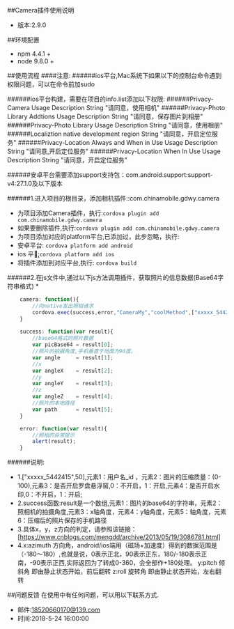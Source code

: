 ##Camera插件使用说明
* 版本:2.9.0

##环境配置
* npm 4.4.1 +
* node 9.8.0 +


##使用流程
####注意:
######ios平台,Mac系统下如果以下的控制台命令遇到权限问题，可以在命令前加sudo

######ios平台构建，需要在项目的info.list添加以下权限:
######Privacy-Camera Usage Description String "请同意，使用相机"
######Privacy-Photo Library Addtions Usage Description String "请同意，保存图片到相册"
######Privacy-Photo Library Usage Description String "请同意，使用相册"
######Localiztion native development region  String "请同意，开启定位服务"
######Privacy-Location Always and When in Use Usage Description String "请同意,开启定位服务"
######Privacy-Location When In Use Usage Description String "请同意，开启定位服务"

######安卓平台需要添加support支持包：com.android.support:support-v4:27.1.0及以下版本

######1.进入项目的根目录，添加相机插件::com.chinamobile.gdwy.camera
* 为项目添加Camera插件，执行:`cordova plugin add com.chinamobile.gdwy.camera`
* 如果要删除插件,执行:`cordova plugin add com.chinamobile.gdwy.camera`
* 为项目添加对应的platform平台,已添加过，此步忽略，执行:
* 安卓平台: `cordova platform add android`
* ios 平台̨:`cordova platform add ios`
* 将插件添加到对应平台,执行: `cordova build`

######2.在js文件中,通过以下js方法调用插件，获取照片的信息数据(Base64字符串格式)
*
```javascript
    camera: function(){
        //向native发出照相请求
        cordova.exec(success,error,"CameraMy","coolMethod",["xxxxx_5442415",50,0,1]);
    }
    
    success: function(var result){
        //base64格式的照片数据
        var picBase64 = result[0];
        //照片的拍摄角度,手机垂直于地面为90度。
        var angle     = result[1];
        //x
        var angleX    = result[2];
        //y
        var angleY    = result[3];
        //z
        var angleZ    = result[4];
        //照片的本地路径
        var path      = result[5];
    }

    error: function(var result){
        //照相的异常提示
        alert(result);
    }
```
######说明:
* 1.["xxxxx_5442415",50],元素1：用户名_id ，元素2：图片的压缩质量：(0-100),元素3：是否开启罗盘悬浮窗,0：不开启，1：开启,元素4：是否开启水印,0：不开启，1：开启;
* 2.success函数:result是一个数组,元素1：图片的base64的字符串，元素2：照相机的拍摄角度,元素3：x轴角度，元素4：y轴角度，元素5：轴角度，元素6：压缩后的照片保存的手机路径
* 3.具体x，y，z方向的判定，请参照该链接：[https://www.cnblogs.com/mengdd/archive/2013/05/19/3086781.html]
* 4.x:azimuth 方向角，android/ios端用（磁场+加速度）得到的数据范围是（-180～180）,也就是说，0表示正北，90表示正东，180/-180表示正南，-90表示正西,实际返回为了转成0-360，会全部作+180处理。
    y:pitch   倾斜角   即由静止状态开始，前后翻转
    z:roll    旋转角  即由静止状态开始，左右翻转

##问题反馈
  在使用中有任何问题，可以用以下联系方式.
  
  * 邮件:18520660170@139.com
  * 时间:2018-5-24 16:00:00
